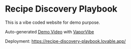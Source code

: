 # Recipe Discovery Playbook

This is a vibe coded website for demo purpose. 

Auto-generated [Demo Video](https://cbijwoqiommkecabbehp.supabase.co/storage/v1/object/public/videos/373515162/170b885d-b58b-433f-8d53-74227837505c/video_20250401233556_292fe2b8.mp4) with [VaporVibe](vapor.influme.ai)



Deployment: https://recipe-discovery-playbook.lovable.app/
